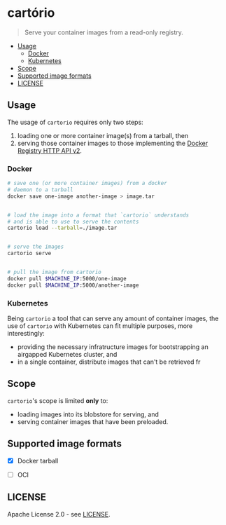 # cartório

> Serve your container images from a read-only registry.


<!-- START doctoc generated TOC please keep comment here to allow auto update -->
<!-- DON'T EDIT THIS SECTION, INSTEAD RE-RUN doctoc TO UPDATE -->


- [Usage](#usage)
  - [Docker](#docker)
  - [Kubernetes](#kubernetes)
- [Scope](#scope)
- [Supported image formats](#supported-image-formats)
- [LICENSE](#license)

<!-- END doctoc generated TOC please keep comment here to allow auto update -->


## Usage


The usage of `cartorio` requires only two steps:

1. loading one or more container image(s) from a tarball, then
2. serving those container images to those implementing the [Docker Registry HTTP API v2](https://docs.docker.com/registry/spec/api/).



### Docker

```sh
# save one (or more container images) from a docker 
# daemon to a tarball
docker save one-image another-image > image.tar


# load the image into a format that `cartorio` understands
# and is able to use to serve the contents
cartorio load --tarball=./image.tar


# serve the images
cartorio serve


# pull the image from cartorio
docker pull $MACHINE_IP:5000/one-image
docker pull $MACHINE_IP:5000/another-image
```


### Kubernetes

Being `cartorio` a tool that can serve any amount of container images, the use of `cartorio` with Kubernetes
can fit multiple purposes, more interestingly:

- providing the necessary infratructure images for bootstrapping an airgapped Kubernetes cluster, and
- in a single container, distribute images that can't be retrieved fr



## Scope

`cartorio`'s scope is limited **only** to:

- loading images into its blobstore for serving, and
- serving container images that have been preloaded.



## Supported image formats

- [x] Docker tarball
- [ ] OCI



## LICENSE

Apache License 2.0 - see [LICENSE](./LICENSE).


